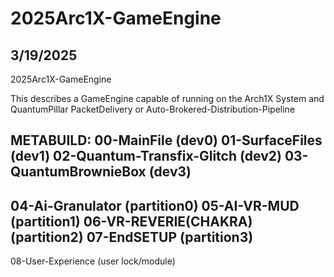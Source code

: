 # 2025Arc1X-GameEngine

3/19/2025
-
2025Arc1X-GameEngine

This describes a GameEngine capable of running on the Arch1X System and QuantumPillar PacketDelivery or Auto-Brokered-Distribution-Pipeline

METABUILD:
00-MainFile (dev0)
01-SurfaceFiles (dev1)
02-Quantum-Transfix-Glitch (dev2)
03-QuantumBrownieBox (dev3)
---
04-Ai-Granulator (partition0)
05-AI-VR-MUD (partition1)
06-VR-REVERIE(CHAKRA) (partition2)
07-EndSETUP (partition3)
---
08-User-Experience (user lock/module)

